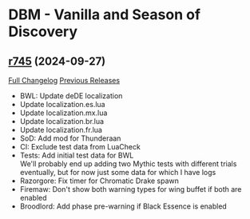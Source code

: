 # DBM - Vanilla and Season of Discovery

## [r745](https://github.com/DeadlyBossMods/DBM-Vanilla/tree/r745) (2024-09-27)
[Full Changelog](https://github.com/DeadlyBossMods/DBM-Vanilla/compare/r744...r745) [Previous Releases](https://github.com/DeadlyBossMods/DBM-Vanilla/releases)

- BWL: Update deDE localization  
- Update localization.es.lua  
- Update localization.mx.lua  
- Update localization.br.lua  
- Update localization.fr.lua  
- SoD: Add mod for Thunderaan  
- CI: Exclude test data from LuaCheck  
- Tests: Add initial test data for BWL  
    We'll probably end up adding two Mythic tests with different trials eventually, but for now just some data for which I have logs  
- Razorgore: Fix timer for Chromatic Drake spawn  
- Firemaw: Don't show both warning types for wing buffet if both are enabled  
- Broodlord: Add phase pre-warning if Black Essence is enabled  
